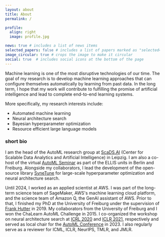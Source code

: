 ```yaml
---
layout: about
title: About
permalink: /

profile:
  align: right
  image: profile.jpg

news: true # includes a list of news items
selected_papers: false # includes a list of papers marked as "selected={true}"
image_circular: true # crops the image to make it circular
social: true  # includes social icons at the bottom of the page
---
```


Machine learning is one of the most disruptive technologies of our time.
The goal of my research is to develop machine learning approaches that can configure themselves automatically by learning from past data. In the long term, I hope that my work will contribute to fulfilling the promise of artificial intelligence and lead to complete end-to-end learning systems.

More specifically, my research interests include:
 - Automated machine learning
 - Neural architecture search
 - Bayesian hyperparameter optimization
 - Resource efficient large language models



### short bio

I am the head of the AutoML research group at [ScaDS.AI](https://scads.ai/) (Center for Scalable Data Analytics and Artificial Intelligence) in Leipzig. I am also a co-host of the virtual [AutoML Seminar](https://automl-seminars.github.io/) as part of the ELLIS units in Berlin and Freiburg. 
Alongside my collaborators, I lead the development of the open-source library [SyneTune](https://github.com/awslabs/syne-tune) for large-scale hyperparameter optimization and neural architecture search.

Until 2024, I worked as an applied scientist at AWS. I was part of the long-term science team of SageMaker, AWS's machine learning cloud platform, and the science team of Amazon Q, the GenAI assistant of AWS.
Prior to that, I finished my PhD at the University of Freiburg under the supervision of [Frank Hutter](http://ml.informatik.uni-freiburg.de/profile/hutter/) in 2019. My collaborators from the University of Freiburg and I won the ChaLearn AutoML Challenge in 2015. I co-organized the workshop on neural architecture search at [ICRL 2020](https://sites.google.com/view/nas2020) and [ICLR 2021](https://sites.google.com/view/nas2021/), respectively and served as local chair for the [AutoML Conference](https://2023.automl.cc/) in 2023. I also regularly serve as a reviewer for ICML, ICLR, NeurIPS, TMLR, and JMLR.

